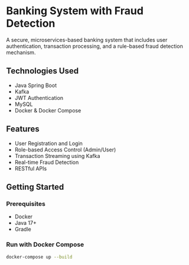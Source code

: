 # Banking System with Fraud Detection

A secure, microservices-based banking system that includes user authentication, transaction processing, and a rule-based fraud detection mechanism.

## Technologies Used

- Java Spring Boot
- Kafka
- JWT Authentication
- MySQL
- Docker & Docker Compose

## Features

- User Registration and Login
- Role-based Access Control (Admin/User)
- Transaction Streaming using Kafka
- Real-time Fraud Detection
- RESTful APIs

## Getting Started

### Prerequisites

- Docker
- Java 17+
- Gradle

### Run with Docker Compose

```bash
docker-compose up --build
